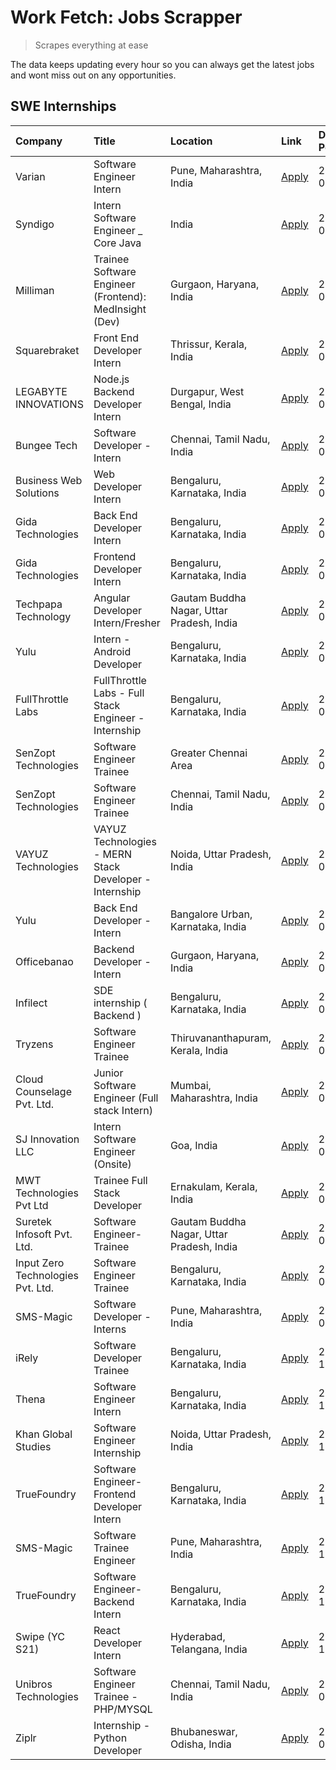 # Work Fetch: Jobs Scrapper
> Scrapes everything at ease

The data keeps updating every hour so you can always get the latest jobs and wont miss out on any opportunities.

## SWE Internships
<!--START_SECTION:workfetch-->
| Company                           | Title                                                  | Location                                  | Link                                                                                                                                                                                                                                                                           | Date Posted   |
|:----------------------------------|:-------------------------------------------------------|:------------------------------------------|:-------------------------------------------------------------------------------------------------------------------------------------------------------------------------------------------------------------------------------------------------------------------------------|:--------------|
| Varian                            | Software Engineer Intern                               | Pune, Maharashtra, India                  | [Apply](https://in.linkedin.com/jobs/view/software-engineer-intern-at-varian-3845773362?position=47&pageNum=0&refId=8gQZfqf%2BwKeHBN8VMw9kkA%3D%3D&trackingId=jC9%2FIXXuD0T0uzVgQWbwdQ%3D%3D&trk=public_jobs_jserp-result_search-card)                                         | 2024-03-04    |
| Syndigo                           | Intern Software Engineer _ Core Java                   | India                                     | [Apply](https://in.linkedin.com/jobs/view/intern-software-engineer-core-java-at-syndigo-3846097619?position=56&pageNum=0&refId=8gQZfqf%2BwKeHBN8VMw9kkA%3D%3D&trackingId=Ev%2BFPFUpCc0VaRD%2B8uTkIg%3D%3D&trk=public_jobs_jserp-result_search-card)                            | 2024-03-04    |
| Milliman                          | Trainee Software Engineer (Frontend): MedInsight (Dev) | Gurgaon, Haryana, India                   | [Apply](https://in.linkedin.com/jobs/view/trainee-software-engineer-frontend-medinsight-dev-at-milliman-3792874280?position=4&pageNum=0&refId=8gQZfqf%2BwKeHBN8VMw9kkA%3D%3D&trackingId=ZO7u0%2BfOJfNPGsGfhjofFA%3D%3D&trk=public_jobs_jserp-result_search-card)               | 2024-03-01    |
| Squarebraket                      | Front End Developer Intern                             | Thrissur, Kerala, India                   | [Apply](https://in.linkedin.com/jobs/view/front-end-developer-intern-at-squarebraket-3838541191?position=15&pageNum=0&refId=8gQZfqf%2BwKeHBN8VMw9kkA%3D%3D&trackingId=MUmBmTNRNEyzfBuGxzyv%2BQ%3D%3D&trk=public_jobs_jserp-result_search-card)                                 | 2024-02-29    |
| LEGABYTE INNOVATIONS              | Node.js Backend Developer Intern                       | Durgapur, West Bengal, India              | [Apply](https://in.linkedin.com/jobs/view/node-js-backend-developer-intern-at-legabyte-innovations-3842647664?position=57&pageNum=0&refId=8gQZfqf%2BwKeHBN8VMw9kkA%3D%3D&trackingId=26lufAxlJ0iXnLqCFapKaA%3D%3D&trk=public_jobs_jserp-result_search-card)                     | 2024-02-29    |
| Bungee Tech                       | Software Developer - Intern                            | Chennai, Tamil Nadu, India                | [Apply](https://in.linkedin.com/jobs/view/software-developer-intern-at-bungee-tech-3842220746?position=55&pageNum=0&refId=8gQZfqf%2BwKeHBN8VMw9kkA%3D%3D&trackingId=%2FOlVgV00RrTRZGwsMgurNQ%3D%3D&trk=public_jobs_jserp-result_search-card)                                   | 2024-02-28    |
| Business Web Solutions            | Web Developer Intern                                   | Bengaluru, Karnataka, India               | [Apply](https://in.linkedin.com/jobs/view/web-developer-intern-at-business-web-solutions-3839906144?position=17&pageNum=0&refId=8gQZfqf%2BwKeHBN8VMw9kkA%3D%3D&trackingId=99nOs%2BWNhu5iKpwRyzBGDg%3D%3D&trk=public_jobs_jserp-result_search-card)                             | 2024-02-26    |
| Gida Technologies                 | Back End Developer Intern                              | Bengaluru, Karnataka, India               | [Apply](https://in.linkedin.com/jobs/view/back-end-developer-intern-at-gida-technologies-3836849295?position=53&pageNum=0&refId=8gQZfqf%2BwKeHBN8VMw9kkA%3D%3D&trackingId=CGMlqrz86uiA8QPQ0%2BgRjw%3D%3D&trk=public_jobs_jserp-result_search-card)                             | 2024-02-23    |
| Gida Technologies                 | Frontend Developer Intern                              | Bengaluru, Karnataka, India               | [Apply](https://in.linkedin.com/jobs/view/frontend-developer-intern-at-gida-technologies-3836040945?position=16&pageNum=0&refId=8gQZfqf%2BwKeHBN8VMw9kkA%3D%3D&trackingId=dPMKTOOuNr6kx5AcZ2HtSg%3D%3D&trk=public_jobs_jserp-result_search-card)                               | 2024-02-21    |
| Techpapa Technology               | Angular Developer Intern/Fresher                       | Gautam Buddha Nagar, Uttar Pradesh, India | [Apply](https://in.linkedin.com/jobs/view/angular-developer-intern-fresher-at-techpapa-technology-3834305862?position=51&pageNum=0&refId=8gQZfqf%2BwKeHBN8VMw9kkA%3D%3D&trackingId=mGAS%2Ff0%2BfzZUmWXpdc56FQ%3D%3D&trk=public_jobs_jserp-result_search-card)                  | 2024-02-20    |
| Yulu                              | Intern - Android Developer                             | Bengaluru, Karnataka, India               | [Apply](https://in.linkedin.com/jobs/view/intern-android-developer-at-yulu-3834459982?position=50&pageNum=0&refId=8gQZfqf%2BwKeHBN8VMw9kkA%3D%3D&trackingId=IwUfsuxA5UovN4GNKYOiRw%3D%3D&trk=public_jobs_jserp-result_search-card)                                             | 2024-02-19    |
| FullThrottle Labs                 | FullThrottle Labs - Full Stack Engineer - Internship   | Bengaluru, Karnataka, India               | [Apply](https://in.linkedin.com/jobs/view/fullthrottle-labs-full-stack-engineer-internship-at-fullthrottle-labs-3829636016?position=49&pageNum=0&refId=8gQZfqf%2BwKeHBN8VMw9kkA%3D%3D&trackingId=%2Fa9EEWVV6kpwA%2BSo2yLOTw%3D%3D&trk=public_jobs_jserp-result_search-card)    | 2024-02-17    |
| SenZopt Technologies              | Software Engineer Trainee                              | Greater Chennai Area                      | [Apply](https://in.linkedin.com/jobs/view/software-engineer-trainee-at-senzopt-technologies-3827688781?position=34&pageNum=0&refId=8gQZfqf%2BwKeHBN8VMw9kkA%3D%3D&trackingId=4d6TZLO8%2BdaSFc3NSQFr2w%3D%3D&trk=public_jobs_jserp-result_search-card)                          | 2024-02-12    |
| SenZopt Technologies              | Software Engineer Trainee                              | Chennai, Tamil Nadu, India                | [Apply](https://in.linkedin.com/jobs/view/software-engineer-trainee-at-senzopt-technologies-3827686880?position=44&pageNum=0&refId=8gQZfqf%2BwKeHBN8VMw9kkA%3D%3D&trackingId=uYzsFMQO3XSbbQWAl0%2FLoA%3D%3D&trk=public_jobs_jserp-result_search-card)                          | 2024-02-12    |
| VAYUZ Technologies                | VAYUZ Technologies - MERN Stack Developer - Internship | Noida, Uttar Pradesh, India               | [Apply](https://in.linkedin.com/jobs/view/vayuz-technologies-mern-stack-developer-internship-at-vayuz-technologies-3822619356?position=54&pageNum=0&refId=8gQZfqf%2BwKeHBN8VMw9kkA%3D%3D&trackingId=16Xi%2Bmbj3rcLC%2BffO5g5Jw%3D%3D&trk=public_jobs_jserp-result_search-card) | 2024-02-10    |
| Yulu                              | Back End Developer - Intern                            | Bangalore Urban, Karnataka, India         | [Apply](https://in.linkedin.com/jobs/view/back-end-developer-intern-at-yulu-3821682220?position=7&pageNum=0&refId=8gQZfqf%2BwKeHBN8VMw9kkA%3D%3D&trackingId=47TqjHXw5euuntqxSLo0jA%3D%3D&trk=public_jobs_jserp-result_search-card)                                             | 2024-02-04    |
| Officebanao                       | Backend Developer - Intern                             | Gurgaon, Haryana, India                   | [Apply](https://in.linkedin.com/jobs/view/backend-developer-intern-at-officebanao-3814263731?position=23&pageNum=0&refId=8gQZfqf%2BwKeHBN8VMw9kkA%3D%3D&trackingId=k5aiGOjc0rUTxTvyrMVlTw%3D%3D&trk=public_jobs_jserp-result_search-card)                                      | 2024-01-31    |
| Infilect                          | SDE internship ( Backend )                             | Bengaluru, Karnataka, India               | [Apply](https://in.linkedin.com/jobs/view/sde-internship-backend-at-infilect-3815120558?position=25&pageNum=0&refId=8gQZfqf%2BwKeHBN8VMw9kkA%3D%3D&trackingId=B1vM3AwQZuH2t%2FNfaYZHjw%3D%3D&trk=public_jobs_jserp-result_search-card)                                         | 2024-01-25    |
| Tryzens                           | Software Engineer Trainee                              | Thiruvananthapuram, Kerala, India         | [Apply](https://in.linkedin.com/jobs/view/software-engineer-trainee-at-tryzens-3809363491?position=36&pageNum=0&refId=8gQZfqf%2BwKeHBN8VMw9kkA%3D%3D&trackingId=su%2F980HancHEGVpio0jK5A%3D%3D&trk=public_jobs_jserp-result_search-card)                                       | 2024-01-18    |
| Cloud Counselage Pvt. Ltd.        | Junior Software Engineer (Full stack Intern)           | Mumbai, Maharashtra, India                | [Apply](https://in.linkedin.com/jobs/view/junior-software-engineer-full-stack-intern-at-cloud-counselage-pvt-ltd-3803132814?position=26&pageNum=0&refId=8gQZfqf%2BwKeHBN8VMw9kkA%3D%3D&trackingId=sSWpjnZd7Nqvfr8pj8Desw%3D%3D&trk=public_jobs_jserp-result_search-card)       | 2024-01-11    |
| SJ Innovation LLC                 | Intern Software Engineer (Onsite)                      | Goa, India                                | [Apply](https://in.linkedin.com/jobs/view/intern-software-engineer-onsite-at-sj-innovation-llc-3799959011?position=40&pageNum=0&refId=8gQZfqf%2BwKeHBN8VMw9kkA%3D%3D&trackingId=FFTnRhcvqRpqCLSxwBT5yA%3D%3D&trk=public_jobs_jserp-result_search-card)                         | 2024-01-11    |
| MWT Technologies Pvt Ltd          | Trainee Full Stack Developer                           | Ernakulam, Kerala, India                  | [Apply](https://in.linkedin.com/jobs/view/trainee-full-stack-developer-at-mwt-technologies-pvt-ltd-3800921715?position=3&pageNum=0&refId=8gQZfqf%2BwKeHBN8VMw9kkA%3D%3D&trackingId=L4LGimVooyzTK65kcyet4Q%3D%3D&trk=public_jobs_jserp-result_search-card)                      | 2024-01-09    |
| Suretek Infosoft Pvt. Ltd.        | Software Engineer-Trainee                              | Gautam Buddha Nagar, Uttar Pradesh, India | [Apply](https://in.linkedin.com/jobs/view/software-engineer-trainee-at-suretek-infosoft-pvt-ltd-3800934643?position=20&pageNum=0&refId=8gQZfqf%2BwKeHBN8VMw9kkA%3D%3D&trackingId=FOQgG9Wo1wzpsvyu2nGUsg%3D%3D&trk=public_jobs_jserp-result_search-card)                        | 2024-01-09    |
| Input Zero Technologies Pvt. Ltd. | Software Engineer Trainee                              | Bengaluru, Karnataka, India               | [Apply](https://in.linkedin.com/jobs/view/software-engineer-trainee-at-input-zero-technologies-pvt-ltd-3800927643?position=30&pageNum=0&refId=8gQZfqf%2BwKeHBN8VMw9kkA%3D%3D&trackingId=CJxsswqWA6qUSC5gvy8w7g%3D%3D&trk=public_jobs_jserp-result_search-card)                 | 2024-01-09    |
| SMS-Magic                         | Software Developer -Interns                            | Pune, Maharashtra, India                  | [Apply](https://in.linkedin.com/jobs/view/software-developer-interns-at-sms-magic-3799485343?position=35&pageNum=0&refId=8gQZfqf%2BwKeHBN8VMw9kkA%3D%3D&trackingId=NaP9Uy0PJfQzHaQCYgFEeA%3D%3D&trk=public_jobs_jserp-result_search-card)                                      | 2024-01-05    |
| iRely                             | Software Developer Trainee                             | Bengaluru, Karnataka, India               | [Apply](https://in.linkedin.com/jobs/view/software-developer-trainee-at-irely-3801577534?position=11&pageNum=0&refId=8gQZfqf%2BwKeHBN8VMw9kkA%3D%3D&trackingId=cPgkeyQpQsZIG%2FSWK%2Br7HQ%3D%3D&trk=public_jobs_jserp-result_search-card)                                      | 2023-12-22    |
| Thena                             | Software Engineer Intern                               | Bengaluru, Karnataka, India               | [Apply](https://in.linkedin.com/jobs/view/software-engineer-intern-at-thena-3778731751?position=13&pageNum=0&refId=8gQZfqf%2BwKeHBN8VMw9kkA%3D%3D&trackingId=8n6uzuAwYWFrV5PDD5%2B0Xw%3D%3D&trk=public_jobs_jserp-result_search-card)                                          | 2023-12-05    |
| Khan Global Studies               | Software Engineer Internship                           | Noida, Uttar Pradesh, India               | [Apply](https://in.linkedin.com/jobs/view/software-engineer-internship-at-khan-global-studies-3766942197?position=46&pageNum=0&refId=8gQZfqf%2BwKeHBN8VMw9kkA%3D%3D&trackingId=ru0ze1zfSD0YDtoAwkletw%3D%3D&trk=public_jobs_jserp-result_search-card)                          | 2023-11-27    |
| TrueFoundry                       | Software Engineer- Frontend Developer Intern           | Bengaluru, Karnataka, India               | [Apply](https://in.linkedin.com/jobs/view/software-engineer-frontend-developer-intern-at-truefoundry-3790095058?position=12&pageNum=0&refId=8gQZfqf%2BwKeHBN8VMw9kkA%3D%3D&trackingId=LWZ6MF7zh43vTcPdzLj0PQ%3D%3D&trk=public_jobs_jserp-result_search-card)                   | 2023-11-24    |
| SMS-Magic                         | Software Trainee Engineer                              | Pune, Maharashtra, India                  | [Apply](https://in.linkedin.com/jobs/view/software-trainee-engineer-at-sms-magic-3761409781?position=28&pageNum=0&refId=8gQZfqf%2BwKeHBN8VMw9kkA%3D%3D&trackingId=1Eno6aQnMik107iddTUjFw%3D%3D&trk=public_jobs_jserp-result_search-card)                                       | 2023-11-16    |
| TrueFoundry                       | Software Engineer-Backend Intern                       | Bengaluru, Karnataka, India               | [Apply](https://in.linkedin.com/jobs/view/software-engineer-backend-intern-at-truefoundry-3779508170?position=31&pageNum=0&refId=8gQZfqf%2BwKeHBN8VMw9kkA%3D%3D&trackingId=qpCP%2FhPKMMcRTEkOLUU9XA%3D%3D&trk=public_jobs_jserp-result_search-card)                            | 2023-11-10    |
| Swipe (YC S21)                    | React Developer Intern                                 | Hyderabad, Telangana, India               | [Apply](https://in.linkedin.com/jobs/view/react-developer-intern-at-swipe-yc-s21-3737600089?position=14&pageNum=0&refId=8gQZfqf%2BwKeHBN8VMw9kkA%3D%3D&trackingId=KC5hfmibolNlg%2FHL5jQucg%3D%3D&trk=public_jobs_jserp-result_search-card)                                     | 2023-10-13    |
| Unibros Technologies              | Software Engineer Trainee - PHP/MYSQL                  | Chennai, Tamil Nadu, India                | [Apply](https://in.linkedin.com/jobs/view/software-engineer-trainee-php-mysql-at-unibros-technologies-3656599241?position=37&pageNum=0&refId=8gQZfqf%2BwKeHBN8VMw9kkA%3D%3D&trackingId=BqlEdF9z3eYVIfG%2BDHpWdg%3D%3D&trk=public_jobs_jserp-result_search-card)                | 2023-06-12    |
| Ziplr                             | Internship - Python Developer                          | Bhubaneswar, Odisha, India                | [Apply](https://in.linkedin.com/jobs/view/internship-python-developer-at-ziplr-3645677592?position=60&pageNum=0&refId=8gQZfqf%2BwKeHBN8VMw9kkA%3D%3D&trackingId=yAAxZKyjMP8ihTRMwBVP0w%3D%3D&trk=public_jobs_jserp-result_search-card)                                         | 2023-06-02    |
<!--END_SECTION:workfetch-->
